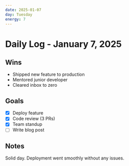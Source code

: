 ```yaml
---
date: 2025-01-07
day: Tuesday
energy: 7
---
```


# Daily Log - January 7, 2025

## Wins

- Shipped new feature to production
- Mentored junior developer
- Cleared inbox to zero

## Goals

- [x] Deploy feature
- [x] Code review (3 PRs)
- [x] Team standup
- [ ] Write blog post

## Notes

Solid day. Deployment went smoothly without any issues.
